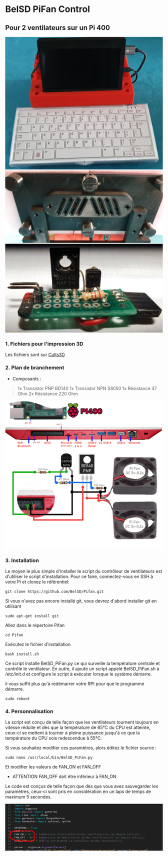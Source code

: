 # BelSD PiFan Control
## Pour 2 ventilateurs sur un Pi 400

![image1](https://github.com/BelSD/Pifan/blob/master/images/1.jpg)
![image2](https://github.com/BelSD/Pifan/blob/master/images/2.jpg)
![image4](https://github.com/BelSD/Pifan/blob/master/images/4.jpg)

### 1. Fichiers pour l'impression 3D

Les fichiers sont sur [Cults3D](https://cults3d.com/fr/mod%C3%A8le-3d/divers/pi-400-cooling)

### 2. Plan de branchement

* Composants :

> 1x Transistor PNP BD140
> 1x Transistor NPN S8050
> 1x Résistance 47 Ohm
> 2x Résistance 220 Ohm

![Plan](https://github.com/BelSD/Pifan/blob/master/images/PI400-Fan.png)

### 3. Installation


Le moyen le plus simple d'installer le script du contrôleur de ventilateurs est d'utiliser le script d'installation. 
Pour ce faire, connectez-vous en SSH à votre Pi et clonez le référentiel: 

```
git clone https://github.com/BelSD/Pifan.git
```
Si vous n'avez pas encore installé git, vous devrez d'abord installer git en utilisant

```
sudo apt-get install git
```

Allez dans le répertoire Pifan

```
cd Pifan
```

Exécutez le fichier d'installation

```
bash install.sh
```

Ce script installe BelSD_PiFan.py ce qui surveille la température centrale et contrôle le ventilateur. 
En outre, il ajoute un script appelé BelSD_PiFan.sh à /etc/init.d et configure le script à exécuter lorsque le système démarre.

il vous suffit plus qu'à redémarrer votre RPI pour que le programme démarre.
```
sudo reboot
```

### 4. Personnalisation

Le script est conçu de telle façon que les ventilateurs tournent toujours en vitesse réduite
et dès que la température de 65°C du CPU est atteinte, ceux-ci se mettent à tourner à pleine puissance
jusqu'à ce que la température du CPU sois redescendue à 55°C.

Si vous souhaitez modifier ces paramètres, alors éditez le fichier source :

```
sudo nano /usr/local/bin/BelSD_PiFan.py
```

Et modifier les valeurs de FAN_ON et FAN_OFF
* ATTENTION
FAN_OFF doit être inférieur à FAN_ON

Le code est conçus de telle façon que dès que vous avez sauvegarder les paramètres,
ceux-ci sont pris en considération en un laps de temps de maximum 5 secondes.

![edit_perso](https://github.com/BelSD/Pifan/blob/master/images/edit-parametres.png)
